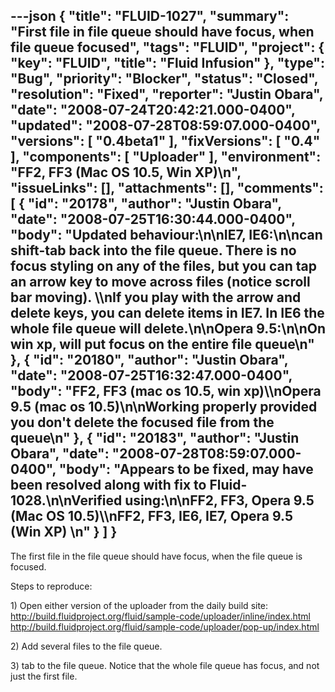 ---json
{
  "title": "FLUID-1027",
  "summary": "First file in file queue should have focus, when file queue focused",
  "tags": "FLUID",
  "project": {
    "key": "FLUID",
    "title": "Fluid Infusion"
  },
  "type": "Bug",
  "priority": "Blocker",
  "status": "Closed",
  "resolution": "Fixed",
  "reporter": "Justin Obara",
  "date": "2008-07-24T20:42:21.000-0400",
  "updated": "2008-07-28T08:59:07.000-0400",
  "versions": [
    "0.4beta1"
  ],
  "fixVersions": [
    "0.4"
  ],
  "components": [
    "Uploader"
  ],
  "environment": "FF2, FF3 (Mac OS 10.5, Win XP)\n",
  "issueLinks": [],
  "attachments": [],
  "comments": [
    {
      "id": "20178",
      "author": "Justin Obara",
      "date": "2008-07-25T16:30:44.000-0400",
      "body": "Updated behaviour:\n\nIE7, IE6:\n\ncan shift-tab back into the file queue. There is no focus styling on any of the files, but you can tap an arrow key to move across files (notice scroll bar moving). \\\nIf you play with the arrow and delete keys, you can delete items in IE7. In IE6 the whole file queue will delete.\n\nOpera 9.5:\n\nOn win xp, will put focus on the entire file queue\n"
    },
    {
      "id": "20180",
      "author": "Justin Obara",
      "date": "2008-07-25T16:32:47.000-0400",
      "body": "FF2, FF3 (mac os 10.5, win xp)\\\nOpera 9.5 (mac os 10.5)\n\nWorking properly provided you don't delete the focused file from the queue\n"
    },
    {
      "id": "20183",
      "author": "Justin Obara",
      "date": "2008-07-28T08:59:07.000-0400",
      "body": "Appears to be fixed, may have been resolved along with fix to Fluid-1028.\n\nVerified using:\n\nFF2, FF3, Opera 9.5 (Mac OS 10.5)\\\nFF2, FF3, IE6, IE7, Opera 9.5 (Win XP)&#x20;\n"
    }
  ]
}
---
The first file in the file queue should have focus, when the file queue is focused.

Steps to reproduce:

1\) Open either version of the uploader from the daily build site:\
<http://build.fluidproject.org/fluid/sample-code/uploader/inline/index.html>\
<http://build.fluidproject.org/fluid/sample-code/uploader/pop-up/index.html>&#x20;

2\) Add several files to the file queue.

3\) tab to the file queue. Notice that the whole file queue has focus, and not just the first file.

        